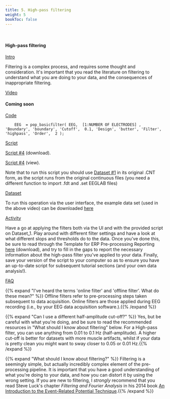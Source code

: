 ```yaml
---
title: 5. High-pass filtering
weight: 5
bookToc: false
---
```

<br>

#### High-pass filtering


<u> Intro</u>

Filtering is a complex process, and requires some thought and consideration. It's important that you read the literature on filtering to understand what you are doing to your data, and the consequences of inappropriate filtering.

<u> Video</u>


#### Coming soon


<u> Code</u>

        EEG  = pop_basicfilter( EEG,  [1:NUMBER OF ELECTRODES] , 'Boundary', 'boundary', 'Cutoff',  0.1, 'Design', 'butter', 'Filter', 'highpass', 'Order',  2 ); 

<u> Script</u>

 [Script #4](/erp/files/script_4.zip) (download).

 [Script #4](/erp/files/script_4.m) (view).

Note that to run this script you should use [Dataset #1](https://drive.google.com/drive/folders/14ZlXqNKQVOCI1ZDHlCSHqVuea1CQlNMu?usp=sharing) in its original .CNT form, as the script runs from the original continuous files (you need a different function to import .fdt and .set EEGLAB files)


<u> Dataset</u>

To run this operation via the user interface, the example data set (used in the above video) can be downloaded [here](https://drive.google.com/drive/folders/1xNZs1Nm2bBqcFb9iIWOAxmgH1shKU3wj?usp=sharing)

<u> Activity</u>

Have a go at applying the filters both via the UI and with the provided script on Dataset_1. Play around with different filter settings and have a look at what different slops and thresholds do to the data.
Once you've done this, be sure to read through the Template for ERP Pre-processing Reporting [here](https://j-lewen.github.io/erp/docs/table-of-contents/researcher_resource/) (download), and try to fill in the gaps to report the necessary information about the high-pass filter you've applied to your data. Finally, save your version of the script to your computer so as to ensure you have an up-to-date script for subsequent tutorial sections (and your own data analysis!).

<u>FAQ</u>

{{% expand "I've heard the terms 'online filter' and 'offline filter'. What do these mean?" %}}
Offline filters refer to pre-processing steps taken subsequent to data acquisition. Online filters are those applied during EEG recording (i.e., by your EEG data acquisition software.).{{% /expand %}}

{{% expand "Can I use a different half-amplitude cut-off?" %}}
Yes, but be careful with what you're doing, and be sure to read the recommended resources in "What should I know about filtering" below. For a High-pass filter, you can use anything from 0.01 to 0.1 Hz (half-amplitude). A higher cut-off is better for datasets with more muscle artifacts, whilst if your data is pretty clean you might want to sway closer to 0.05 or 0.01 Hz.{{% /expand %}}

{{% expand "What should I know about filtering?" %}}
Filtering is a seemingly simple, but actually incredibly complex element of the pre-processing pipeline. It is important that you have a good understanding of what you're doing to your data, and how you can distort it by using the wrong setting. If you are new to filtering, I *strongly* recommend that you read Steve Luck's chapter *Filtering and Fourier Analysis* in his 2014 book [An Introduction to the Event-Related Potential Technique](https://mitpress.mit.edu/9780262525855/an-introduction-to-the-event-related-potential-technique/).{{% /expand %}}